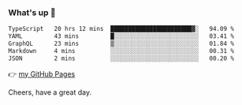 ### What's up 👋

<!--START_SECTION:waka-->

```txt
TypeScript   20 hrs 12 mins  ███████████████████████▓░   94.09 %
YAML         43 mins         █░░░░░░░░░░░░░░░░░░░░░░░░   03.41 %
GraphQL      23 mins         ▒░░░░░░░░░░░░░░░░░░░░░░░░   01.84 %
Markdown     4 mins          ░░░░░░░░░░░░░░░░░░░░░░░░░   00.31 %
JSON         2 mins          ░░░░░░░░░░░░░░░░░░░░░░░░░   00.20 %
```

<!--END_SECTION:waka-->

👉 [my GitHub Pages](https://ykzhukian.github.io)

Cheers, have a great day.

